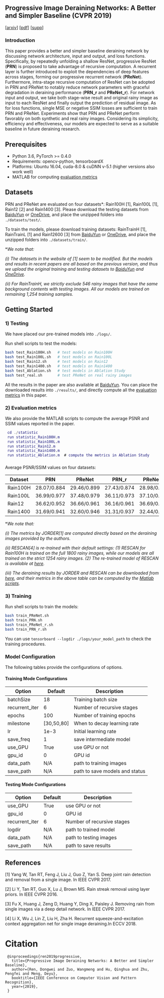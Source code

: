 ## Progressive Image Deraining Networks: A Better and Simpler Baseline (CVPR 2019)
[[arxiv](https://arxiv.org/abs/1901.09221)] [[pdf](https://csdwren.github.io/papers/PReNet_cvpr_camera.pdf)] [[supp](https://csdwren.github.io/papers/PReNet_supp.pdf)]

### Introduction
This paper provides a better and simpler baseline deraining network by discussing network architecture, input and output, and loss functions.
Specifically, by repeatedly unfolding a shallow ResNet, progressive ResNet (**PRN**) is proposed to take advantage of recursive computation.
A recurrent layer is further introduced to exploit the dependencies of deep features across stages, forming our progressive recurrent network (**PReNet**).
Furthermore, intra-stage recursive computation of ResNet can be adopted in PRN and PReNet to notably reduce network parameters with graceful degradation in deraining performance (**PRN_r** and **PReNet_r**).
For network input and output, we take both stage-wise result and original rainy image as input to each ResNet and finally output the prediction of residual image.
As for loss functions, single MSE or negative SSIM losses are sufficient to train PRN and PReNet.
Experiments show that PRN and PReNet perform favorably on both synthetic and real rainy images.
Considering its simplicity, efficiency and effectiveness, our models are expected to serve as a suitable baseline in future deraining research. 


## Prerequisites
- Python 3.6, PyTorch >= 0.4.0 
- Requirements: opencv-python, tensorboardX
- Platforms: Ubuntu 16.04, cuda-8.0 & cuDNN v-5.1 (higher versions also work well)
- MATLAB for computing [evaluation metrics](statistic/)


## Datasets

PRN and PReNet are evaluated on four datasets*: 
Rain100H [1], Rain100L [1], Rain12 [2] and Rain1400 [3]. 
Please download the testing datasets from [BaiduYun](https://pan.baidu.com/s/1J0q6Mrno9aMCsaWZUtmbkg)
or [OneDrive](https://1drv.ms/f/s!AqLfQqtZ6GwGgep-hgjLxkov2SSZ3g), 
and place the unzipped folders into `./datasets/test/`.

To train the models, please download training datasets: 
RainTrainH [1], RainTrainL [1] and Rain12600 [3] from [BaiduYun](https://pan.baidu.com/s/1J0q6Mrno9aMCsaWZUtmbkg)
or [OneDrive](https://1drv.ms/f/s!AqLfQqtZ6GwGgep-hgjLxkov2SSZ3g), 
and place the unzipped folders into `./datasets/train/`. 

*_We note that:_

_(i) The datasets in the website of [1] seem to be modified. 
    But the models and results in recent papers are all based on the previous version, 
    and thus we upload the original training and testing datasets 
    to [BaiduYun](https://pan.baidu.com/s/1J0q6Mrno9aMCsaWZUtmbkg) 
    and [OneDrive](https://1drv.ms/f/s!AqLfQqtZ6GwGgep-hgjLxkov2SSZ3g)._ 

_(ii) For RainTrainH, we strictly exclude 546 rainy images that have the same background contents with testing images.
    All our models are trained on remaining 1,254 training samples._


## Getting Started

### 1) Testing

We have placed our pre-trained models into `./logs/`. 

Run shell scripts to test the models:
```bash
bash test_Rain100H.sh   # test models on Rain100H
bash test_Rain100L.sh   # test models on Rain100L
bash test_Rain12.sh     # test models on Rain12
bash test_Rain1400.sh   # test models on Rain1400 
bash test_Ablation.sh   # test models in Ablation Study
bash test_real.sh       # test PReNet on real rainy images
```
All the results in the paper are also available at [BaiduYun](https://pan.baidu.com/s/1Oym9G-8Bq-0FU2BfbARf8g).
You can place the downloaded results into `./results/`, and directly compute all the [evaluation metrics](statistic/) in this paper.  

### 2) Evaluation metrics

We also provide the MATLAB scripts to compute the average PSNR and SSIM values reported in the paper.
 

```Matlab
 cd ./statistic
 run statistic_Rain100H.m
 run statistic_Rain100L.m
 run statistic_Rain12.m
 run statistic_Rain1400.m
 run statistic_Ablation.m  # compute the metrics in Ablation Study
```
###
Average PSNR/SSIM values on four datasets:

Dataset    | PRN       |PReNet     |PRN_r      |PReNet_r   |JORDER[1]  |RESCAN[4]
-----------|-----------|-----------|-----------|-----------|-----------|-----------
Rain100H   |28.07/0.884|29.46/0.899|27.43/0.874|28.98/0.892|26.54/0.835|28.88/0.866
Rain100L   |36.99/0.977|37.48/0.979|36.11/0.973|37.10/0.977|36.61/0.974|---
Rain12     |36.62/0.952|36.66/0.961|36.16/0.961|36.69/0.962|33.92/0.953|---
Rain1400   |31.69/0.941|32.60/0.946|31.31/0.937|32.44/0.944| ---       |---

*_We note that:_

_(i) The metrics by JORDER[1] are computed directly based on the deraining images 
provided by the authors._ 

_(ii) RESCAN[4] is re-trained with their default settings: 
(1) RESCAN for Rain100H is trained on the full 1800 rainy images, while our models are all trained on the strict 1254 rainy images.
(2) The re-trained model of RESCAN is available at [here](https://pan.baidu.com/s/1Oym9G-8Bq-0FU2BfbARf8g)._
 
_(iii) The deraining results by JORDER and RESCAN can be downloaded 
from [here](https://pan.baidu.com/s/1Oym9G-8Bq-0FU2BfbARf8g), 
and their metrics in the above table can be computed by the [Matlab scripts](statistic/statistic_rain100H.m)._ 

### 3) Training

Run shell scripts to train the models:
```bash
bash train_PReNet.sh      
bash train_PRN.sh   
bash train_PReNet_r.sh    
bash train_PRN_r.sh  
```
You can use `tensorboard --logdir ./logs/your_model_path` to check the training procedures. 

### Model Configuration

The following tables provide the configurations of options. 

#### Training Mode Configurations

Option                 |Default        | Description
-----------------------|---------------|------------
batchSize              | 18            | Training batch size
recurrent_iter         | 6             | Number of recursive stages
epochs                 | 100           | Number of training epochs
milestone              | [30,50,80]    | When to decay learning rate
lr                     | 1e-3          | Initial learning rate
save_freq              | 1             | save intermediate model
use_GPU                | True          | use GPU or not
gpu_id                 | 0             | GPU id
data_path              | N/A           | path to training images
save_path              | N/A           | path to save models and status           

#### Testing Mode Configurations

Option                 |Default           | Description
-----------------------|------------------|------------
use_GPU                | True             | use GPU or not
gpu_id                 | 0                | GPU id
recurrent_iter         | 6                | Number of recursive stages
logdir                 | N/A              | path to trained model
data_path              | N/A              | path to testing images
save_path              | N/A              | path to save results

## References
[1] Yang W, Tan RT, Feng J, Liu J, Guo Z, Yan S. Deep joint rain detection and removal from a single image. In IEEE CVPR 2017.

[2] Li Y, Tan RT, Guo X, Lu J, Brown MS. Rain streak removal using layer priors. In IEEE CVPR 2016.

[3] Fu X, Huang J, Zeng D, Huang Y, Ding X, Paisley J. Removing rain from single images via a deep detail network. In IEEE CVPR 2017.

[4] Li X, Wu J, Lin Z, Liu H, Zha H. Recurrent squeeze-and-excitation context aggregation net for single image deraining.In ECCV 2018.


# Citation

```
 @inproceedings{ren2019progressive,
   title={Progressive Image Deraining Networks: A Better and Simpler Baseline},
   author={Ren, Dongwei and Zuo, Wangmeng and Hu, Qinghua and Zhu, Pengfei and Meng, Deyu},
   booktitle={IEEE Conference on Computer Vision and Pattern Recognition},
   year={2019},
 }
 ```
